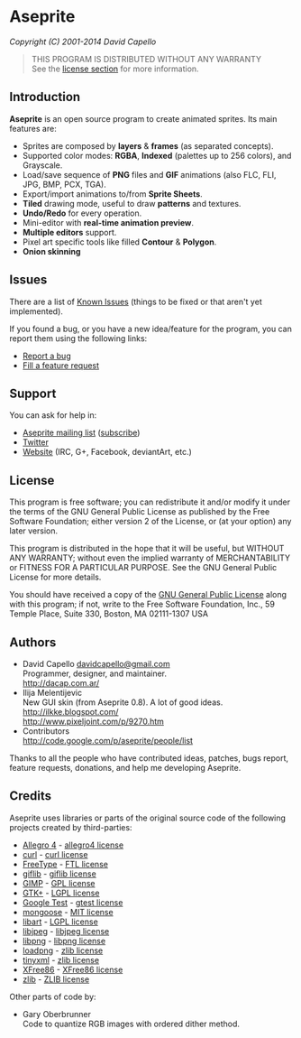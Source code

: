 # Aseprite
*Copyright (C) 2001-2014 David Capello*

> THIS PROGRAM IS DISTRIBUTED WITHOUT ANY WARRANTY<br/>
> See the [license section](#license) for more information.

## Introduction

**Aseprite** is an open source program to create animated sprites.
Its main features are:

* Sprites are composed by **layers** &amp; **frames** (as separated concepts).
* Supported color modes: **RGBA**, **Indexed** (palettes up to 256
  colors), and Grayscale.
* Load/save sequence of **PNG** files and **GIF** animations (also
  FLC, FLI, JPG, BMP, PCX, TGA).
* Export/import animations to/from **Sprite Sheets**.
* **Tiled** drawing mode, useful to draw **patterns** and textures.
* **Undo/Redo** for every operation.
* Mini-editor with **real-time animation preview**.
* **Multiple editors** support.
* Pixel art specific tools like filled **Contour** &amp; **Polygon**.
* **Onion skinning**

## Issues

There are a list of
[Known Issues](https://code.google.com/p/aseprite/issues/list) (things
to be fixed or that aren't yet implemented).

If you found a bug, or you have a new idea/feature for the program,
you can report them using the following links:

* [Report a bug](http://code.google.com/p/aseprite/issues/entry)
* [Fill a feature request](http://code.google.com/p/aseprite/issues/entry?template=New%20feature)

## Support

You can ask for help in:

* [Aseprite mailing list](http://groups.google.com/group/aseprite-discuss) ([subscribe](mailto:aseprite-discuss+subscribe@googlegroups.com))
* [Twitter](http://twitter.com/aseprite/)
* [Website](http://www.aseprite.org/) (IRC, G+, Facebook, deviantArt, etc.)

## License

This program is free software; you can redistribute it and/or modify
it under the terms of the GNU General Public License as published by
the Free Software Foundation; either version 2 of the License, or
(at your option) any later version.

This program is distributed in the hope that it will be useful, but
WITHOUT ANY WARRANTY; without even the implied warranty of
MERCHANTABILITY or FITNESS FOR A PARTICULAR PURPOSE.  See the GNU
General Public License for more details.

You should have received a copy of the [GNU General Public License](docs/licenses/GPL.txt)
along with this program; if not, write to the Free Software
Foundation, Inc., 59 Temple Place, Suite 330, Boston, MA 02111-1307
USA

## Authors

* David Capello [davidcapello@gmail.com](mailto:davidcapello@gmail.com) <br />
  Programmer, designer, and maintainer. <br />
  http://dacap.com.ar/
* Ilija Melentijevic <br />
  New GUI skin (from Aseprite 0.8). A lot of good ideas. <br />
  http://ilkke.blogspot.com/ <br />
  http://www.pixeljoint.com/p/9270.htm
* Contributors <br />
  http://code.google.com/p/aseprite/people/list

Thanks to all the people who have contributed ideas, patches, bugs
report, feature requests, donations, and help me developing Aseprite.

## Credits

Aseprite uses libraries or parts of the original source code
of the following projects created by third-parties:

* [Allegro 4](http://alleg.sourceforge.net/) - [allegro4 license](https://github.com/dacap/aseprite/tree/master/docs/licenses/allegro4-LICENSE.txt)
* [curl](http://curl.haxx.se/) - [curl license](https://github.com/dacap/aseprite/tree/master/docs/licenses/curl-LICENSE.txt)
* [FreeType](http://www.freetype.org/) - [FTL license](https://github.com/dacap/aseprite/tree/master/docs/licenses/FTL.txt)
* [giflib](http://sourceforge.net/projects/giflib/) - [giflib license](https://github.com/dacap/aseprite/tree/master/docs/licenses/giflib-LICENSE.txt)
* [GIMP](http://www.gimp.org/) - [GPL license](https://github.com/dacap/aseprite/tree/master/docs/licenses/GPL.txt)
* [GTK+](http://www.gtk.org/) - [LGPL license](https://github.com/dacap/aseprite/tree/master/docs/licenses/LGPL-2.1.txt)
* [Google Test](http://code.google.com/p/googletest/) - [gtest license](https://github.com/dacap/aseprite/tree/master/docs/licenses/gtest-LICENSE.txt)
* [mongoose](https://github.com/valenok/mongoose) - [MIT license](https://github.com/valenok/mongoose/blob/master/LICENSE)
* [libart](http://www.levien.com/libart/) - [LGPL license](https://github.com/dacap/aseprite/tree/master/docs/licenses/LGPL-2.0.txt)
* [libjpeg](http://www.ijg.org/) - [libjpeg license](https://github.com/dacap/aseprite/tree/master/docs/licenses/libjpeg-LICENSE.txt)
* [libpng](http://www.libpng.org/pub/png/) - [libpng license](https://github.com/dacap/aseprite/tree/master/docs/licenses/libpng-LICENSE.txt)
* [loadpng](http://tjaden.strangesoft.net/loadpng/) - [zlib license](https://github.com/dacap/aseprite/tree/master/docs/licenses/ZLIB.txt)
* [tinyxml](http://www.sourceforge.net/projects/tinyxml) - [zlib license](https://github.com/dacap/aseprite/tree/master/docs/licenses/ZLIB.txt)
* [XFree86](http://www.x.org/) - [XFree86 license](https://github.com/dacap/aseprite/tree/master/docs/licenses/XFree86-LICENSE.txt)
* [zlib](http://www.gzip.org/zlib/) - [ZLIB license](https://github.com/dacap/aseprite/tree/master/docs/licenses/ZLIB.txt)

Other parts of code by:

* Gary Oberbrunner <br />
  Code to quantize RGB images with ordered dither method.
